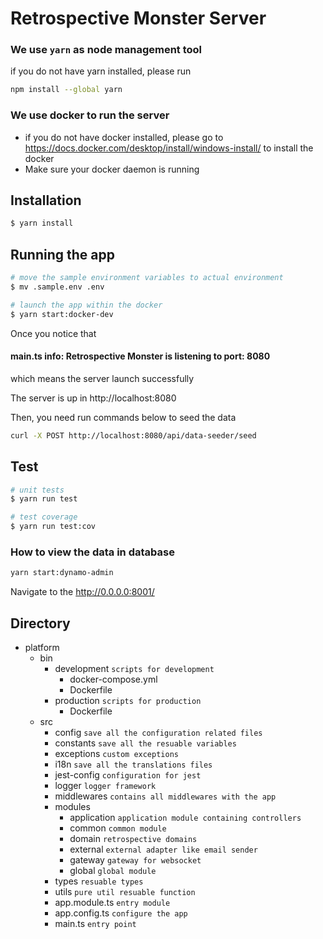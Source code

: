 # Retrospective Monster Server

### We use `yarn` as node management tool
if you do not have yarn installed, please run
```bash
npm install --global yarn
```

### We use docker to run the server
- if you do not have docker installed, please go to https://docs.docker.com/desktop/install/windows-install/ to install the docker
- Make sure your docker daemon is running

## Installation

```bash
$ yarn install
```

## Running the app

```bash
# move the sample environment variables to actual environment
$ mv .sample.env .env

# launch the app within the docker
$ yarn start:docker-dev
```

Once you notice that <h4>main.ts info:  Retrospective Monster is listening to port: 8080</h3>
which means the server launch successfully

The server is up in http://localhost:8080

Then, you need run commands below to seed the data 
```bash
curl -X POST http://localhost:8080/api/data-seeder/seed
```

## Test

```bash
# unit tests
$ yarn run test

# test coverage
$ yarn run test:cov
```

### How to view the data in database 
```bash
yarn start:dynamo-admin
```
Navigate to the http://0.0.0.0:8001/

## Directory

- platform
    - bin
        - development `scripts for development`
            - docker-compose.yml
            - Dockerfile
        - production `scripts for production`
            - Dockerfile
    - src
        - config `save all the configuration related files`
        - constants `save all the resuable variables`
        - exceptions `custom exceptions`
        - i18n `save all the translations files`
        - jest-config `configuration for jest`
        - logger `logger framework`
        - middlewares `contains all middlewares with the app`
        - modules
          - application `application module containing controllers`
          - common `common module`
          - domain `retrospective domains`
          - external `external adapter like email sender`
          - gateway `gateway for websocket`
          - global `global module`
        - types `resuable types`
        - utils `pure util resuable function`
        - app.module.ts `entry module`
        - app.config.ts `configure the app`
        - main.ts `entry point`
      